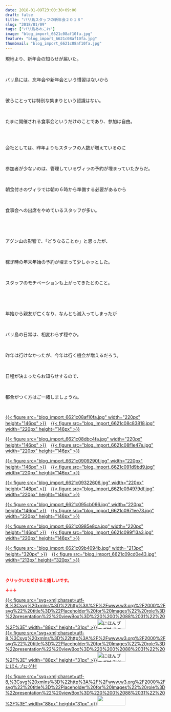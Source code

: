 ```yaml
---
date: 2018-01-09T23:00:38+09:00
draft: false
title: "バリ島スタッフの新年会２０１８"
slug: "2018/01/09"
tags: ["バリ島あれこれ"]
image: "blog_import_6621c08af10fa.jpg"
feature: "blog_import_6621c08af10fa.jpg"
thumbnail: "blog_import_6621c08af10fa.jpg"
---
```

<p>現地より、新年会の知らせが届いた。</p><p> </p><p>バリ島には、忘年会や新年会という慣習はないから</p><p> </p><p>彼らにとっては特別な集まりという認識はない。</p><p> </p><p>たまに開催される食事会というだけのことであり、参加は自由。</p><p> </p><p><br/>会社としては、昨年よりもスタッフの人数が増えているのに</p><p> </p><p>参加者が少ないのは、管理しているヴィラの予約が埋まっていたからだ。</p><p> </p><p>朝食付きのヴィラでは朝の６時から準備する必要があるから</p><p> </p><p>食事会への出席をやめているスタッフが多い。</p><p> </p><p> </p><p>アグン山の影響で、「どうなることか」と思ったが、</p><p> </p><p>稼ぎ時の年末年始の予約が埋まって少しホッとした。</p><p> </p><p>スタッフのモチベーションも上がってきたとのこと。</p><p> </p><p> </p><p>年始から親友が亡くなり、なんとも滅入ってしまったが</p><p> </p><p>バリ島の日常は、相変わらず穏やか。</p><p> </p><p>昨年は行けなかったが、今年は行く機会が増えるだろう。</p><p> </p><p>日程が決まったらお知らせするので、</p><p> </p><p>都合がつく方はご一緒しましょうね。</p><p> </p><p><a href="blog_import_6621c08af10fa.jpg">{{< figure src="blog_import_6621c08af10fa.jpg" width="220px" height="146px" >}}</a>　<a href="blog_import_6621c08c83818.jpg">{{< figure src="blog_import_6621c08c83818.jpg" width="220px" height="146px" >}}</a></p><p><a href="blog_import_6621c08dbc4fa.jpg">{{< figure src="blog_import_6621c08dbc4fa.jpg" width="220px" height="146px" >}}</a>　<a href="blog_import_6621c08f1e47e.jpg">{{< figure src="blog_import_6621c08f1e47e.jpg" width="220px" height="146px" >}}</a></p><p><a href="blog_import_6621c0909290f.jpg">{{< figure src="blog_import_6621c0909290f.jpg" width="220px" height="146px" >}}</a>　<a href="blog_import_6621c091d9bd9.jpg">{{< figure src="blog_import_6621c091d9bd9.jpg" width="220px" height="146px" >}}</a></p><p><a href="blog_import_6621c09322606.jpg">{{< figure src="blog_import_6621c09322606.jpg" width="220px" height="146px" >}}</a>　<a href="blog_import_6621c094979df.jpg">{{< figure src="blog_import_6621c094979df.jpg" width="220px" height="146px" >}}</a></p><p><a href="blog_import_6621c095cb066.jpg">{{< figure src="blog_import_6621c095cb066.jpg" width="220px" height="146px" >}}</a>　<a href="blog_import_6621c0971ee73.jpg">{{< figure src="blog_import_6621c0971ee73.jpg" width="220px" height="146px" >}}</a></p><p><a href="blog_import_6621c0985e8ca.jpg">{{< figure src="blog_import_6621c0985e8ca.jpg" width="220px" height="146px" >}}</a>　<a href="blog_import_6621c099f13a3.jpg">{{< figure src="blog_import_6621c099f13a3.jpg" width="220px" height="146px" >}}</a></p><p><a href="blog_import_6621c09b4094b.jpg">{{< figure src="blog_import_6621c09b4094b.jpg" width="213px" height="320px" >}}</a>　<a href="blog_import_6621c09cd0e43.jpg">{{< figure src="blog_import_6621c09cd0e43.jpg" width="213px" height="320px" >}}</a></p><p> </p><p><font color="#ff0000" size="2"><strong>クリックいただけると嬉しいです。</strong></font></p><p><font color="#ff0000" size="2"><strong>↓↓↓</strong></font></p><p><a href="ranking.html?p_cid=01260127" id="&amp;blogmura_banner" target="_blank">{{< figure src="svg+xml;charset=utf-8,%3Csvg%20xmlns%3D%22http%3A%2F%2Fwww.w3.org%2F2000%2Fsvg%22%20title%3D%22Placeholder%20for%20Images%22%20role%3D%22presentation%22%20viewBox%3D%220%200%2088%2031%22%20%2F%3E" width="88px" height="31px" >}}<noscript><img alt="にほんブログ村 その他生活ブログ 不動産投資へ" border="0" height="31" src="https://img-proxy.blog-video.jp/images?url=http%3A%2F%2Flife.blogmura.com%2Fhudousantoushi%2Fimg%2Fhudousantoushi88_31.gif" width="88"></noscript></a><br/><a href="ranking.html?p_cid=01260127" target="_blank">{{< figure src="svg+xml;charset=utf-8,%3Csvg%20xmlns%3D%22http%3A%2F%2Fwww.w3.org%2F2000%2Fsvg%22%20title%3D%22Placeholder%20for%20Images%22%20role%3D%22presentation%22%20viewBox%3D%220%200%2088%2031%22%20%2F%3E" width="88px" height="31px" >}}<noscript><img alt="にほんブログ村 海外生活ブログ バリ島情報へ" border="0" height="31" src="https://img-proxy.blog-video.jp/images?url=http%3A%2F%2Foverseas.blogmura.com%2Fbali%2Fimg%2Fbali88_31.gif" width="88"></noscript></a><br/><a href="ranking.html?p_cid=01260127" target="_blank">にほんブログ村</a></p><p><a href="link.php?1804582" title="人気ブログランキングへ">{{< figure src="svg+xml;charset=utf-8,%3Csvg%20xmlns%3D%22http%3A%2F%2Fwww.w3.org%2F2000%2Fsvg%22%20title%3D%22Placeholder%20for%20Images%22%20role%3D%22presentation%22%20viewBox%3D%220%200%2088%2031%22%20%2F%3E" width="88px" height="31px" >}}<noscript><img border="0" height="31" src="https://blog.with2.net/img/banner/banner_22.gif" width="88"></noscript></a></p><p> </p>

